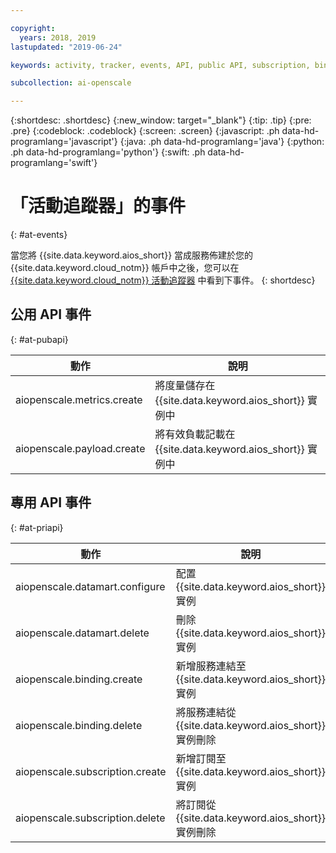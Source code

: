 ```yaml
---

copyright:
  years: 2018, 2019
lastupdated: "2019-06-24"

keywords: activity, tracker, events, API, public API, subscription, binding

subcollection: ai-openscale

---
```


{:shortdesc: .shortdesc}
{:new_window: target="_blank"}
{:tip: .tip}
{:pre: .pre}
{:codeblock: .codeblock}
{:screen: .screen}
{:javascript: .ph data-hd-programlang='javascript'}
{:java: .ph data-hd-programlang='java'}
{:python: .ph data-hd-programlang='python'}
{:swift: .ph data-hd-programlang='swift'}

# 「活動追蹤器」的事件
{: #at-events}

當您將 {{site.data.keyword.aios_short}} 當成服務佈建於您的 {{site.data.keyword.cloud_notm}} 帳戶中之後，您可以在 [{{site.data.keyword.cloud_notm}} 活動追蹤器](/docs/services/cloud-activity-tracker?topic=cloud-activity-tracker-activity_tracker_ov) 中看到下事件。
{: shortdesc}

## 公用 API 事件
{: #at-pubapi}

|動作|說明|
| -- | -- |
| aiopenscale.metrics.create |將度量儲存在 {{site.data.keyword.aios_short}} 實例中|
| aiopenscale.payload.create |將有效負載記載在 {{site.data.keyword.aios_short}} 實例中|

## 專用 API 事件
{: #at-priapi}

|動作|說明|
| -- | -- |
| aiopenscale.datamart.configure |配置 {{site.data.keyword.aios_short}} 實例|
| aiopenscale.datamart.delete |刪除 {{site.data.keyword.aios_short}} 實例|
| aiopenscale.binding.create |新增服務連結至 {{site.data.keyword.aios_short}} 實例|
| aiopenscale.binding.delete |將服務連結從 {{site.data.keyword.aios_short}} 實例刪除|
| aiopenscale.subscription.create |新增訂閱至 {{site.data.keyword.aios_short}} 實例|
| aiopenscale.subscription.delete |將訂閱從 {{site.data.keyword.aios_short}} 實例刪除|
